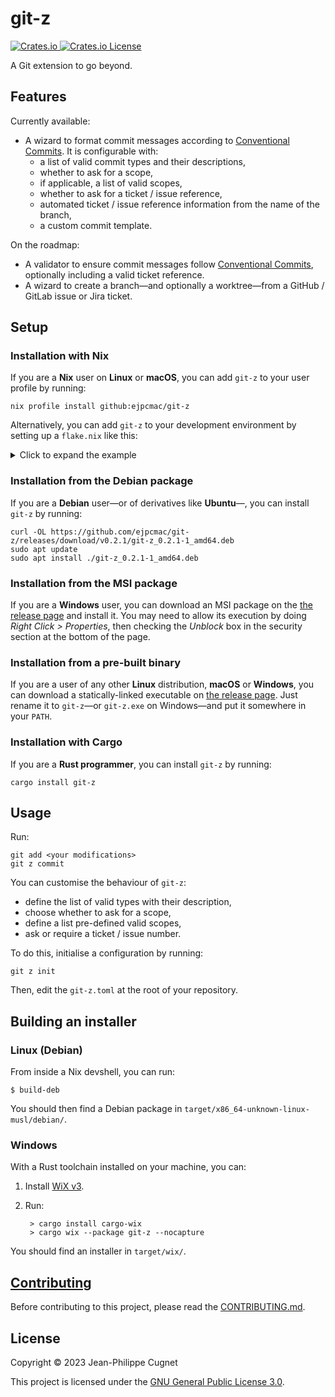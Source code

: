 # git-z

[
  ![Crates.io](https://img.shields.io/crates/v/git-z)
](https://crates.io/crates/git-z)
[![Crates.io License](https://img.shields.io/crates/l/git-z)](LICENSE)

A Git extension to go beyond.

## Features

Currently available:

* A wizard to format commit messages according to [Conventional
    Commits](https://www.conventionalcommits.org/en/v1.0.0/). It is configurable
    with:
    * a list of valid commit types and their descriptions,
    * whether to ask for a scope,
    * if applicable, a list of valid scopes,
    * whether to ask for a ticket / issue reference,
    * automated ticket / issue reference information from the name of the
        branch,
    * a custom commit template.

On the roadmap:

* A validator to ensure commit messages follow [Conventional
    Commits](https://www.conventionalcommits.org/en/v1.0.0/), optionally
    including a valid ticket reference.
* A wizard to create a branch—and optionally a worktree—from a GitHub / GitLab
    issue or Jira ticket.

## Setup

### Installation with Nix

If you are a **Nix** user on **Linux** or **macOS**, you can add `git-z` to your
user profile by running:

    nix profile install github:ejpcmac/git-z

Alternatively, you can add `git-z` to your development environment by setting
up a `flake.nix` like this:

<details>
<summary>Click to expand the example</summary>

```nix
{
  inputs = {
    nixpkgs.url = "github:NixOS/nixpkgs";
    flake-parts.url = "github:hercules-ci/flake-parts";
    git-z.url = "github:ejpcmac/git-z";
  };

  outputs = { flake-parts, ... }@inputs:
    flake-parts.lib.mkFlake { inherit inputs; } {
      systems = [ "x86_64-linux" ];

      perSystem = { inputs', ... }:
        let
          pkgs = inputs'.nixpkgs.legacyPackages;
          git-z = inputs'.git-z.packages.git-z;
        in
        {
          devShells.default = pkgs.mkShell {
            buildInputs = [
              # Tools
              git-z

              # Other dependencies
            ];
          };
        };
    };
}
```

</details>

### Installation from the Debian package

If you are a **Debian** user—or of derivatives like **Ubuntu**—, you can install
`git-z` by running:

    curl -OL https://github.com/ejpcmac/git-z/releases/download/v0.2.1/git-z_0.2.1-1_amd64.deb
    sudo apt update
    sudo apt install ./git-z_0.2.1-1_amd64.deb

### Installation from the MSI package

If you are a **Windows** user, you can download an MSI package on the [the
release page](https://github.com/ejpcmac/git-z/releases/latest) and install it.
You may need to allow its execution by doing *Right Click > Properties*, then
checking the *Unblock* box in the security section at the bottom of the page.

### Installation from a pre-built binary

If you are a user of any other **Linux** distribution, **macOS** or **Windows**,
you can download a statically-linked executable on [the release
page](https://github.com/ejpcmac/git-z/releases/latest). Just rename it to
`git-z`—or `git-z.exe` on Windows—and put it somewhere in your `PATH`.

### Installation with Cargo

If you are a **Rust programmer**, you can install `git-z` by running:

    cargo install git-z

## Usage

Run:

    git add <your modifications>
    git z commit

You can customise the behaviour of `git-z`:

* define the list of valid types with their description,
* choose whether to ask for a scope,
* define a list pre-defined valid scopes,
* ask or require a ticket / issue number.

To do this, initialise a configuration by running:

    git z init

Then, edit the `git-z.toml` at the root of your repository.

## Building an installer

### Linux (Debian)

From inside a Nix devshell, you can run:

    $ build-deb

You should then find a Debian package in
`target/x86_64-unknown-linux-musl/debian/`.

### Windows

With a Rust toolchain installed on your machine, you can:

1. Install [WiX v3](https://wixtoolset.org/docs/wix3/).

2. Run:

        > cargo install cargo-wix
        > cargo wix --package git-z --nocapture

You should find an installer in `target/wix/`.

## [Contributing](CONTRIBUTING.md)

Before contributing to this project, please read the
[CONTRIBUTING.md](CONTRIBUTING.md).

## License

Copyright © 2023 Jean-Philippe Cugnet

This project is licensed under the [GNU General Public License 3.0](LICENSE).
